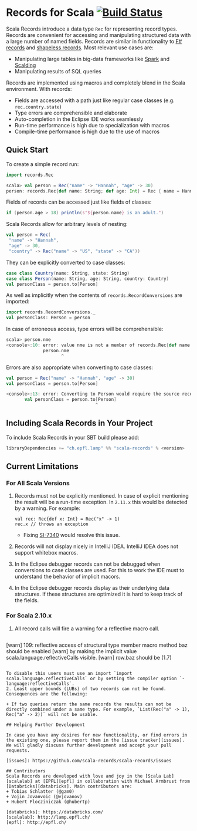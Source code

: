 Records for Scala [![Build Status](https://travis-ci.org/scala-records/scala-records.png?branch=master)](https://travis-ci.org/scala-records/scala-records)
================================================

Scala Records introduce a data type `Rec` for representing record types. Records are convenient for accessing and manipulating structured data with a large number of named fields. Records are similar in functionality to [F# records][f#-records] and [shapeless records][shapeless-records]. Most relevant use cases are:
+ Manipulating large tables in big-data frameworks like [Spark][spark] and [Scalding][scalding]
+ Manipulating results of SQL queries

Records are implemented using macros and completely blend in the Scala environment. With records:
+ Fields are accessed with a path just like regular case classes (e.g. `rec.country.state`)
+ Type errors are comprehensible and elaborate
+ Auto-completion in the Eclipse IDE works seamlessly
+ Run-time performance is high due to specialization with macros
+ Compile-time performance is high due to the use of macros

[f#-records]: http://msdn.microsoft.com/en-us/library/dd233184.aspx
[shapeless-records]: https://github.com/milessabin/shapeless/blob/master/examples/src/main/scala/shapeless/examples/records.scala
[scalding]: https://github.com/twitter/scalding
[spark]: https://spark.apache.org/

## Quick Start

To create a simple record run:
```scala
import records.Rec

scala> val person = Rec("name" -> "Hannah", "age" -> 30)
person: records.Rec{def name: String; def age: Int} = Rec { name = Hannah, age = 30 }
```

Fields of records can be accessed just like fields of classes:
```scala
if (person.age > 18) println(s"${person.name} is an adult.")
```

Scala Records allow for arbitrary levels of nesting:
```scala
val person = Rec(
 "name" -> "Hannah",
 "age" -> 30,
 "country" -> Rec("name" -> "US", "state" -> "CA"))
```

They can be explicitly converted to case classes:
```scala
case class Country(name: String, state: String)
case class Person(name: String, age: String, country: Country)
val personClass = person.to[Person]
```

As well as implicitly when the contents of `records.RecordConversions` are imported:
```scala
import records.RecordConversions._
val personClass: Person = person
```

In case of erroneous access, type errors will be comprehensible:
```scala
scala> person.nme
<console>:10: error: value nme is not a member of records.Rec{def name: String; def age: Int}
              person.nme
                     ^
```

Errors are also appropriate when converting to case classes:
```scala
val person = Rec("name" -> "Hannah", "age" -> 30)
val personClass = person.to[Person]

<console>:13: error: Converting to Person would require the source record to have the following additional fields: [country: Country].
       val personClass = person.to[Person]
                                  ^
```

## Including Scala Records in Your Project

To include Scala Records in your SBT build please add:

```scala
libraryDependencies += "ch.epfl.lamp" %% "scala-records" % <version>
```

[sonatype]: https://oss.sonatype.org/index.html#nexus-search;quick~scala-records

## Current Limitations
### For All Scala Versions

1. Records must not be explicitly mentioned. In case of explicit mentioning the result will be a run-time exception. In `2.11.x` this would be detected by a warning. For example:

   ```
   val rec: Rec{def x: Int} = Rec("x" -> 1)
   rec.x // throws an exception
   ```
   + Fixing [SI-7340](https://issues.scala-lang.org/browse/SI-7340) would resolve this issue.

2. Records will not display nicely in IntelliJ IDEA. IntelliJ IDEA does not support whitebox macros.

3. In the Eclipse debugger records can not be debugged when conversions to case classes are used. For this to work the IDE must to understand the behavior of implicit macors.

4. In the Eclipse debugger records display as their underlying data structures. If these structures are optimized it is hard to keep track of the fields.

### For Scala 2.10.x

1. All record calls will fire a warning for a reflective macro call.

   ```
[warn] 109: reflective access of structural type member macro method baz should be enabled
[warn] by making the implicit value scala.language.reflectiveCalls visible.
[warn]     row.baz should be (1.7)
   ```

   To disable this users must use an import `import scala.language.reflectiveCalls` or by setting the compiler option `-language:reflectiveCalls`.
2. Least upper bounds (LUBs) of two records can not be found. Consequences are the following:

   + If two queries return the same records the results can not be directly combined under a same type. For example, `List(Rec("a" -> 1), Rec("a" -> 2))` will not be usable.

## Helping Further Development

In case you have any desires for new functionality, or find errors in the existing one, please report them in the [issue tracker][issues]. We will gladly discuss further development and accept your pull requests.

[issues]: https://github.com/scala-records/scala-records/issues

## Contributors
Scala Records are developed with love and joy in the [Scala Lab][scalalab] at [EPFL][epfl] in collaboration with Michael Armbrust from [Databricks][databricks]. Main contributors are:
 + Tobias Schlatter (@gzm0)
 + Vojin Jovanvoic (@vjovanov)
 + Hubert Plocziniczak (@hubertp)

[databricks]: https://databricks.com/
[scalalab]: http://lamp.epfl.ch/
[epfl]: http://epfl.ch/
